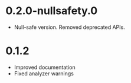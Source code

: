 # 0.2.0-nullsafety.0
  * Null-safe version. Removed deprecated APIs.

# 0.1.2
  * Improved documentation
  * Fixed analyzer warnings